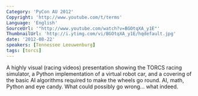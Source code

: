 ```yaml
---
Category: 'PyCon AU 2012'
Copyright: 'http://www.youtube.com/t/terms'
Language: 'English'
SourceUrl: '"http://www.youtube.com/watch?v=BGOtqXA_y1E"'
ThumbnailUrl: 'http://i.ytimg.com/vi/BGOtqXA_y1E/hqdefault.jpg'
date: '2012-08-22'
speakers: [Tennessee Leeuwenburg]
tags: [torcs]
---
```

A highly visual (racing videos) presentation showing the TORCS racing
simulator, a Python implementation of a virtual robot car, and a covering of
the basic AI algorithms required to make the wheels go round. AI, math, Python
and eye candy. What could possibly go wrong... what indeed.

